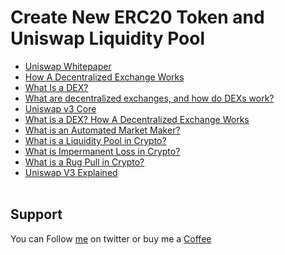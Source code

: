 # Create New ERC20 Token and Uniswap Liquidity Pool

- [Uniswap Whitepaper](https://hackmd.io/@HaydenAdams/HJ9jLsfTz?type=view)
- [How A Decentralized Exchange Works](https://101blockchains.com/how-a-decentralized-exchange-works/) 
- [What Is a DEX?](https://kriptomat.io/cryptocurrencies/what-is-dex/) 
- [What are decentralized exchanges, and how do DEXs work?](https://cointelegraph.com/defi-101/what-are-decentralized-exchanges-and-how-do-dexs-work) 
- [Uniswap v3 Core](https://uniswap.org/whitepaper-v3.pdf) 
- [What is a DEX? How A Decentralized Exchange Works](https://www.youtube.com/watch?v=2tTVJL4bpTU) 
- [What is an Automated Market Maker?](https://www.youtube.com/watch?v=1PbZMudPP5E) 
- [What is a Liquidity Pool in Crypto? ](https://www.youtube.com/watch?v=dVJzcFDo498) 
- [What is Impermanent Loss in Crypto?](https://www.youtube.com/watch?v=_m6Mowq3Ptk) 
- [What is a Rug Pull in Crypto?](https://www.youtube.com/watch?v=YFaqng3YESE) 
- [Uniswap V3 Explained](https://www.youtube.com/watch?v=ClWR1570UQw)
</br>&nbsp;

## Support
You can Follow [me](https://twitter.com/MeAsHacker_HNA) on twitter or buy me a [Coffee](https://buymeacoffee.com/NafisiAslH)


